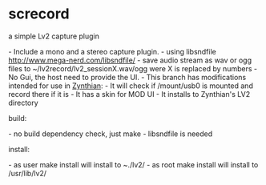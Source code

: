 <h1>screcord</h1>

<p>a simple Lv2 capture plugin</p>
-    Include a mono and a stereo capture plugin.
-    using libsndfile <a href="http://www.mega-nerd.com/libsndfile/">http://www.mega-nerd.com/libsndfile/</a>
-    save audio stream as wav or ogg files to ~/lv2record/lv2_sessionX.wav/ogg were X is replaced by numbers
-    No Gui, the host need to provide the UI.
-    This branch has modifications intended for use in <a href="http://http://www.zynthian.org/">Zynthian</a>:
         -  It will check if /mount/usb0 is mounted and record there if it is
         -  It has a skin for MOD UI
         -  It installs to Zynthian's LV2 directory

<p>build:</p>
-    no build dependency check, just make
-    libsndfile is needed

<p>install:</p>
-    as user make install will install to ~./lv2/
-    as root make install will install to /usr/lib/lv2/
